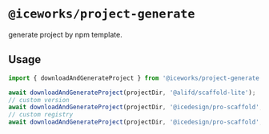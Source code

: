 # `@iceworks/project-generate`

generate project by npm template.

## Usage

```typescript
import { downloadAndGenerateProject } from '@iceworks/project-generate';

await downloadAndGenerateProject(projectDir, '@alifd/scaffold-lite');
// custom version
await downloadAndGenerateProject(projectDir, '@icedesign/pro-scaffold', '3.0.12')
// custom registry
await downloadAndGenerateProject(projectDir, '@icedesign/pro-scaffold', null, 'https://regisry.custom.org');
```